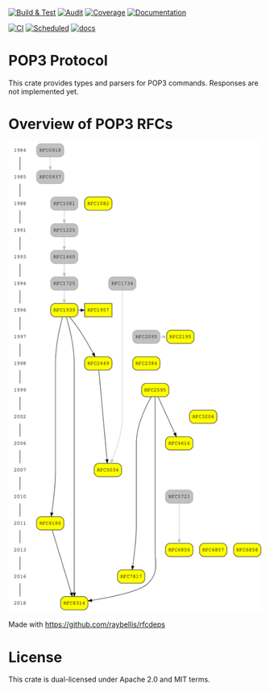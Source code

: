 [![Build & Test](https://github.com/duesee/pop3-codec/actions/workflows/build_and_test.yml/badge.svg)](https://github.com/duesee/pop3-codec/actions/workflows/build_and_test.yml)
[![Audit](https://github.com/duesee/pop3-codec/actions/workflows/audit.yml/badge.svg)](https://github.com/duesee/pop3-codec/actions/workflows/audit.yml)
[![Coverage](https://coveralls.io/repos/github/duesee/pop3-codec/badge.svg?branch=main)](https://coveralls.io/github/duesee/pop3-codec?branch=main)
[![Documentation](https://docs.rs/pop3-codec/badge.svg)](https://docs.rs/pop3-codec)

[![CI](https://github.com/duesee/pop3-codec/actions/workflows/ci.yml/badge.svg)](https://github.com/duesee/pop3-codec/actions/workflows/ci.yml)
[![Scheduled](https://github.com/duesee/pop3-codec/actions/workflows/scheduled.yml/badge.svg)](https://github.com/duesee/pop3-codec/actions/workflows/scheduled.yml)
[![docs](https://docs.rs/pop3-codec/badge.svg)](https://docs.rs/pop3-codec)

# POP3 Protocol

This crate provides types and parsers for POP3 commands. Responses are not implemented yet.

# Overview of POP3 RFCs

![Overview of POP3 RFCs](./assets/overview.svg)

Made with https://github.com/raybellis/rfcdeps

# License

This crate is dual-licensed under Apache 2.0 and MIT terms.

